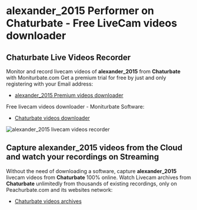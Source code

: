 # alexander_2015 Performer on Chaturbate - Free LiveCam videos downloader

## Chaturbate Live Videos Recorder

Monitor and record livecam videos of **alexander_2015** from **Chaturbate** with Moniturbate.com
Get a premium trial for free by just and only registering with your Email address:
* [alexander_2015 Premium videos downloader](https://moniturbate.com/request-demo-licence-key.html)

Free livecam videos downloader - Moniturbate Software:
* [Chaturbate videos downloader](https://moniturbate.com/moniturbate-download-software.html)

![alexander_2015 livecam videos recorder](https://peachurnet.com/templates/moniturbate-software.png)


## Capture alexander_2015 videos from the Cloud and watch your recordings on Streaming

Without the need of downloading a software, capture **alexander_2015** livecam videos from **Chaturbate** 100% online.
Watch Livecam archives from **Chaturbate** unlimitedly from thousands of existing recordings, only on Peachurbate.com and its websites network:
* [Chaturbate videos archives](https://peachurnet.com/)